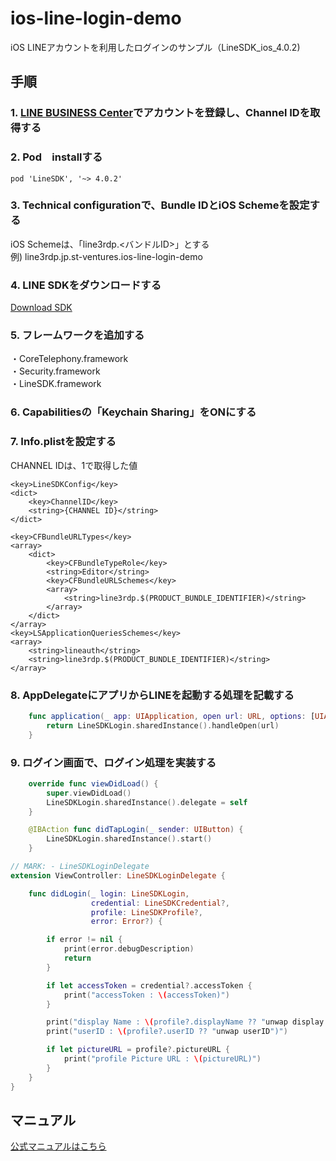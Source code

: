 # ios-line-login-demo
iOS LINEアカウントを利用したログインのサンプル（LineSDK_ios_4.0.2)

## 手順
### 1. [LINE BUSINESS Center](https://business.line.me/ja/)でアカウントを登録し、Channel IDを取得する

### 2. Pod　installする

```
pod 'LineSDK', '~> 4.0.2'      
```

### 3. Technical configurationで、Bundle IDとiOS Schemeを設定する
iOS Schemeは、「line3rdp.<バンドルID>」とする<br>
例) 	line3rdp.jp.st-ventures.ios-line-login-demo


### 4. LINE SDKをダウンロードする
[Download SDK](https://developers.line.me/ba/download/sdk/u3e6301863cbc63e50a752d9ed11f07ae)

### 5. フレームワークを追加する

・CoreTelephony.framework<br>
・Security.framework<br>
・LineSDK.framework<br>

### 6. Capabilitiesの「Keychain Sharing」をONにする

### 7. Info.plistを設定する
CHANNEL IDは、1で取得した値

```
<key>LineSDKConfig</key>
<dict>
    <key>ChannelID</key>
    <string>{CHANNEL ID}</string>
</dict>      
```

```
<key>CFBundleURLTypes</key>
<array>
    <dict>
        <key>CFBundleTypeRole</key>
        <string>Editor</string>
        <key>CFBundleURLSchemes</key>
        <array>
            <string>line3rdp.$(PRODUCT_BUNDLE_IDENTIFIER)</string>
        </array>
    </dict>
</array>
<key>LSApplicationQueriesSchemes</key>
<array>
    <string>lineauth</string>
    <string>line3rdp.$(PRODUCT_BUNDLE_IDENTIFIER)</string>
</array>
```
### 8. AppDelegateにアプリからLINEを起動する処理を記載する

```swiftr:AppDelegate.swift
    func application(_ app: UIApplication, open url: URL, options: [UIApplicationOpenURLOptionsKey : Any] = [:]) -> Bool {
        return LineSDKLogin.sharedInstance().handleOpen(url)
    }
```

### 9. ログイン画面で、ログイン処理を実装する

```swift:ViewController.swift
    override func viewDidLoad() {
        super.viewDidLoad()
        LineSDKLogin.sharedInstance().delegate = self
    }

    @IBAction func didTapLogin(_ sender: UIButton) {
        LineSDKLogin.sharedInstance().start()
    }

```

```swift:ViewController.swift
// MARK: - LineSDKLoginDelegate
extension ViewController: LineSDKLoginDelegate {

    func didLogin(_ login: LineSDKLogin,
                  credential: LineSDKCredential?,
                  profile: LineSDKProfile?,
                  error: Error?) {

        if error != nil {
            print(error.debugDescription)
            return
        }

        if let accessToken = credential?.accessToken {
            print("accessToken : \(accessToken)")
        }

        print("display Name : \(profile?.displayName ?? "unwap display name")")
        print("userID : \(profile?.userID ?? "unwap userID")")

        if let pictureURL = profile?.pictureURL {
            print("profile Picture URL : \(pictureURL)")
        }
    }
}
```

## マニュアル
[公式マニュアルはこちら](https://developers.line.me/ios/development-with-sdk-v2)
